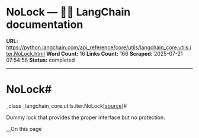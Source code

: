 # NoLock — 🦜🔗 LangChain  documentation

**URL:** https://python.langchain.com/api_reference/core/utils/langchain_core.utils.iter.NoLock.html
**Word Count:** 16
**Links Count:** 166
**Scraped:** 2025-07-21 07:54:58
**Status:** completed

---

# NoLock\#

_class _langchain\_core.utils.iter.NoLock[\[source\]](https://python.langchain.com/api_reference/_modules/langchain_core/utils/iter.html#NoLock)\#     

Dummy lock that provides the proper interface but no protection.

__On this page